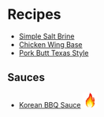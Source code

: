 # Recipes

* [Simple Salt Brine](brines/)
* [Chicken Wing Base](tailgate/chicken-wings-base/)
* [Pork Butt Texas Style](tailgate/Pork-Butt-Texas-Style/)


## Sauces
* [Korean BBQ Sauce](sauces/korean-bbq/) ![spicy](docs/assets/images/fire.png)